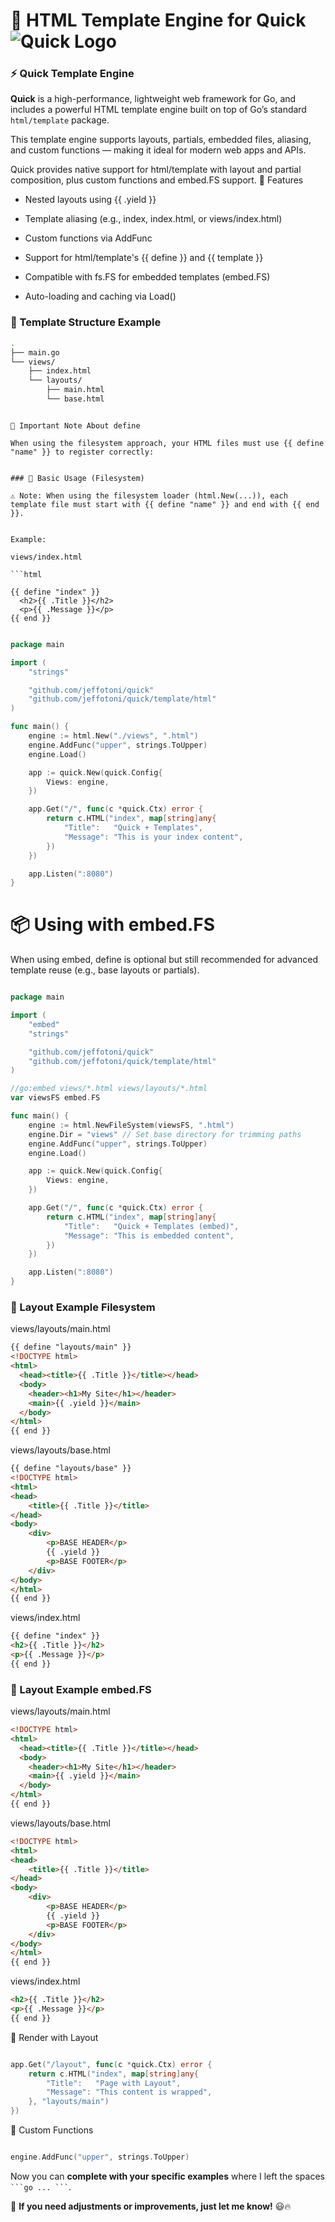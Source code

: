 # 🧩 HTML Template Engine for Quick ![Quick Logo](/quick.png)


### ⚡️ Quick Template Engine

**Quick** is a high-performance, lightweight web framework for Go, and includes a powerful HTML template engine built on top of Go’s standard `html/template` package.

This template engine supports layouts, partials, embedded files, aliasing, and custom functions — making it ideal for modern web apps and APIs.


Quick provides native support for html/template with layout and partial composition, plus custom functions and embed.FS support.
🔧 Features

 - Nested layouts using {{ .yield }}

 - Template aliasing (e.g., index, index.html, or views/index.html)

 - Custom functions via AddFunc

 - Support for html/template's {{ define }} and {{ template }}

 - Compatible with fs.FS for embedded templates (embed.FS)

 - Auto-loading and caching via Load()

### 📁 Template Structure Example


```bash
.
├── main.go
└── views/
    ├── index.html
    └── layouts/
        ├── main.html
        └── base.html
```

```

🧠 Important Note About define

When using the filesystem approach, your HTML files must use {{ define "name" }} to register correctly:


### 🚀 Basic Usage (Filesystem)

⚠️ Note: When using the filesystem loader (html.New(...)), each template file must start with {{ define "name" }} and end with {{ end }}.


Example:

views/index.html

```html

{{ define "index" }}
  <h2>{{ .Title }}</h2>
  <p>{{ .Message }}</p>
{{ end }}

```


```go

package main

import (
    "strings"

    "github.com/jeffotoni/quick"
    "github.com/jeffotoni/quick/template/html"
)

func main() {
    engine := html.New("./views", ".html")
    engine.AddFunc("upper", strings.ToUpper)
    engine.Load()

    app := quick.New(quick.Config{
        Views: engine,
    })

    app.Get("/", func(c *quick.Ctx) error {
        return c.HTML("index", map[string]any{
            "Title":   "Quick + Templates",
            "Message": "This is your index content",
        })
    })

    app.Listen(":8080")
}

```

# 📦 Using with embed.FS

When using embed, define is optional but still recommended for advanced template reuse (e.g., base layouts or partials).

```go

package main

import (
    "embed"
    "strings"

    "github.com/jeffotoni/quick"
    "github.com/jeffotoni/quick/template/html"
)

//go:embed views/*.html views/layouts/*.html
var viewsFS embed.FS

func main() {
    engine := html.NewFileSystem(viewsFS, ".html")
    engine.Dir = "views" // Set base directory for trimming paths
    engine.AddFunc("upper", strings.ToUpper)
    engine.Load()

    app := quick.New(quick.Config{
        Views: engine,
    })

    app.Get("/", func(c *quick.Ctx) error {
        return c.HTML("index", map[string]any{
            "Title":   "Quick + Templates (embed)",
            "Message": "This is embedded content",
        })
    })

    app.Listen(":8080")
}

```

### 🧱 Layout Example Filesystem


views/layouts/main.html

```html
{{ define "layouts/main" }}
<!DOCTYPE html>
<html>
  <head><title>{{ .Title }}</title></head>
  <body>
    <header><h1>My Site</h1></header>
    <main>{{ .yield }}</main>
  </body>
</html>
{{ end }}
```

views/layouts/base.html
```html
{{ define "layouts/base" }}
<!DOCTYPE html>
<html>
<head>
    <title>{{ .Title }}</title>
</head>
<body>
    <div>
        <p>BASE HEADER</p>
        {{ .yield }}
        <p>BASE FOOTER</p>
    </div>
</body>
</html>
{{ end }}

```

views/index.html
```html
{{ define "index" }}
<h2>{{ .Title }}</h2>
<p>{{ .Message }}</p>
{{ end }}

```


### 🧱 Layout Example embed.FS


views/layouts/main.html

```html
<!DOCTYPE html>
<html>
  <head><title>{{ .Title }}</title></head>
  <body>
    <header><h1>My Site</h1></header>
    <main>{{ .yield }}</main>
  </body>
</html>
{{ end }}
```

views/layouts/base.html
```html
<!DOCTYPE html>
<html>
<head>
    <title>{{ .Title }}</title>
</head>
<body>
    <div>
        <p>BASE HEADER</p>
        {{ .yield }}
        <p>BASE FOOTER</p>
    </div>
</body>
</html>
{{ end }}

```

views/index.html
```html
<h2>{{ .Title }}</h2>
<p>{{ .Message }}</p>
{{ end }}

```

🧩 Render with Layout
```go

app.Get("/layout", func(c *quick.Ctx) error {
    return c.HTML("index", map[string]any{
        "Title":   "Page with Layout",
        "Message": "This content is wrapped",
    }, "layouts/main")
})

```

🔧 Custom Functions

```go

engine.AddFunc("upper", strings.ToUpper)

```


Now you can **complete with your specific examples** where I left the spaces ` ```go ... ``` `.

🚀 **If you need adjustments or improvements, just let me know!** 😃🔥

